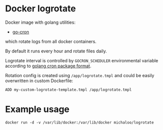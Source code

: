 # Docker logrotate

Docker image with golang utilities:

- [go-cron](https://github.com/michaloo/go-cron)

which rotate logs from all docker containers.

By default it runs every hour and rotate files daily.

Logrotate interval is controlled by `GOCRON_SCHEDULER` environmental variable according to [golang cron package format](http://godoc.org/github.com/robfig/cron#hdr-CRON_Expression_Format).

Rotation config is created using `/app/logrotate.tmpl` and could be easily overwritten in custom Dockerfile:

`ADD my-custom-logrotate-template.tmpl /app/logrotate.tmpl`


# Example usage

`docker run -d -v /var/lib/docker:/var/lib/docker michaloo/logrotate`
